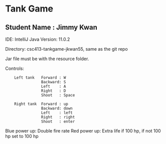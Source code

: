 # Tank Game

## Student Name : Jimmy Kwan

IDE: IntelliJ
Java Version: 11.0.2

Directory: csc413-tankgame-jkwan55, same as the git repo

Jar file must be with the resource folder.


Controls: 

		Left tank 	Forward : W
					Backward: S
					Left    : A
					Right   : D
					Shoot   : Space

	  	Right tank	Forward : up
					Backward: down
					Left    : left
					Right   : right
					Shoot   : enter
			
	
Blue power up: Double fire rate
Red power up: Extra life if 100 hp, if not 100 hp set to 100 hp
